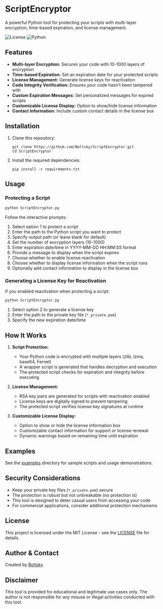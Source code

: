 # ScriptEncryptor

A powerful Python tool for protecting your scripts with multi-layer encryption, time-based expiration, and license management.

![License](https://img.shields.io/badge/license-MIT-blue.svg)
![Python](https://img.shields.io/badge/python-3.6%2B-blue.svg)

## Features

- **Multi-layer Encryption:** Secures your code with 10-1000 layers of encryption
- **Time-based Expiration:** Set an expiration date for your protected scripts
- **License Management:** Generate license keys for reactivation
- **Code Integrity Verification:** Ensures your code hasn't been tampered with
- **Custom Expiration Messages:** Set personalized messages for expired scripts
- **Customizable License Display:** Option to show/hide license information
- **Contact Information:** Include custom contact details in the license box

## Installation

1. Clone this repository:
   ```
   git clone https://github.com/Boltsky/ScriptEncryptor.git
   cd ScriptEncryptor
   ```

2. Install the required dependencies:
   ```
   pip install -r requirements.txt
   ```

## Usage

### Protecting a Script

```bash
python ScriptEncryptor.py
```

Follow the interactive prompts:
1. Select option 1 to protect a script
2. Enter the path to the Python script you want to protect
3. Specify output path (or leave blank for default)
4. Set the number of encryption layers (10-1000)
5. Enter expiration date/time in YYYY-MM-DD HH:MM:SS format
6. Provide a message to display when the script expires
7. Choose whether to enable license reactivation
8. Choose whether to display license information when the script runs
9. Optionally add contact information to display in the license box

### Generating a License Key for Reactivation

If you enabled reactivation when protecting a script:

```bash
python ScriptEncryptor.py
```

1. Select option 2 to generate a license key
2. Enter the path to the private key file (`*_private.pem`)
3. Specify the new expiration date/time

## How It Works

1. **Script Protection:**
   - Your Python code is encrypted with multiple layers (zlib, lzma, base64, Fernet)
   - A wrapper script is generated that handles decryption and execution
   - The protected script checks for expiration and integrity before executing
   
2. **License Management:**
   - RSA key pairs are generated for scripts with reactivation enabled
   - License keys are digitally signed to prevent tampering
   - The protected script verifies license key signatures at runtime

3. **Customizable License Display:**
   - Option to show or hide the license information box
   - Customizable contact information for support or license renewal
   - Dynamic warnings based on remaining time until expiration

## Examples

See the [examples](./examples/) directory for sample scripts and usage demonstrations.

## Security Considerations

- Keep your private key files (`*_private.pem`) secure
- The protection is robust but not unbreakable (no protection is)
- This tool is designed to deter casual users from accessing your code
- For commercial applications, consider additional protection mechanisms

## License

This project is licensed under the MIT License - see the [LICENSE](LICENSE) file for details.

## Author & Contact

Created by [Boltsky](https://github.com/Boltsky)

## Disclaimer

This tool is provided for educational and legitimate use cases only. The author is not responsible for any misuse or illegal activities conducted with this tool.


